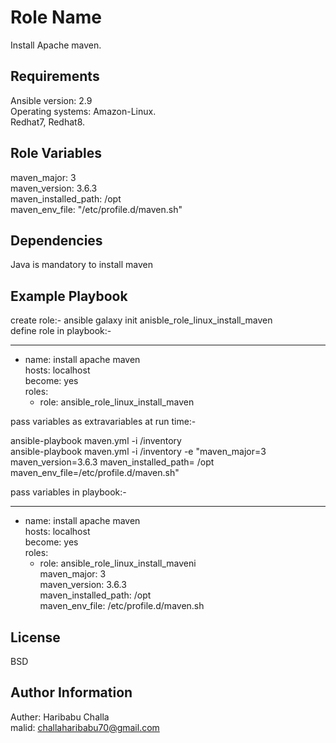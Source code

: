 Role Name
=========

Install Apache maven.

Requirements
------------

Ansible version: 2.9   
Operating systems: Amazon-Linux.  
                   Redhat7, Redhat8.

Role Variables
--------------
 
maven_major: 3  
maven_version: 3.6.3  
maven_installed_path: /opt  
maven_env_file: "/etc/profile.d/maven.sh"  

Dependencies
------------

Java is mandatory to install maven 

Example Playbook
----------------

create role:- ansible galaxy init anisble_role_linux_install_maven  
define role in playbook:-  
  
---
- name: install apache maven  
  hosts: localhost  
  become: yes  
  roles:  
  - role: ansible_role_linux_install_maven  

pass variables as extravariables at run time:-  
  
ansible-playbook maven.yml -i /inventory  
ansible-playbook maven.yml -i /inventory -e "maven_major=3 maven_version=3.6.3 maven_installed_path= /opt maven_env_file=/etc/profile.d/maven.sh" 
  
  

pass variables in playbook:-  
  
---
- name: install apache maven  
  hosts: localhost  
  become: yes  
  roles:
  - role: ansible_role_linux_install_maveni  
    maven_major: 3  
    maven_version: 3.6.3  
    maven_installed_path: /opt  
    maven_env_file: /etc/profile.d/maven.sh  


License
-------

BSD

Author Information
------------------

Auther: Haribabu Challa  
malid: challaharibabu70@gmail.com  


